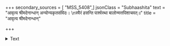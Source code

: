 +++
secondary_sources = [ "MSS_5408",]
jsonClass = "Subhaashita"
text = "आवृत्य श्रीमदेनान्धान् अन्योन्यकृतसंविदः।  \nस्वैरं हसन्ति पार्श्वस्था बालोन्मत्तपिशाचवत्॥"
title = "आवृत्य श्रीमदेनान्धान्"

+++

<details><summary>Text</summary>

आवृत्य श्रीमदेनान्धान् अन्योन्यकृतसंविदः।  
स्वैरं हसन्ति पार्श्वस्था बालोन्मत्तपिशाचवत्॥
</details>
